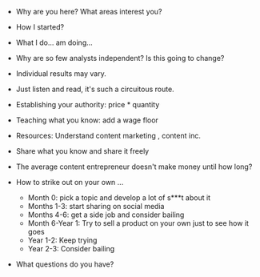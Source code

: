 - Why are you here? What areas interest you?
- How I started? 
- What I do... am doing...


- Why are so few analysts independent? Is this going to change? 

- Individual results may vary.

- Just listen and read, it's such a circuitous route. 

- Establishing your authority: price * quantity

- Teaching what you know: add a wage floor 

- Resources: Understand content marketing , content inc. 
- Share what you know and share it freely

- The average content entrepreneur doesn't make money until how long? 


- How to strike out on your own ... 
    - Month 0: pick a topic and develop a lot of s***t about it
    - Months 1-3: start sharing on social media
    - Months 4-6: get a side job and consider bailing 
    - Month 6-Year 1: Try to sell a product on your own just to see how it goes
    - Year 1-2: Keep trying
    - Year 2-3: Consider bailing 


- What questions do you have? 
